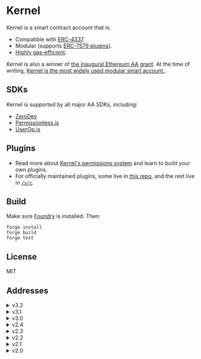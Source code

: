 # Kernel

Kernel is a smart contract account that is:

- Compatible with [ERC-4337](https://eips.ethereum.org/EIPS/eip-4337).
- Modular (supports [ERC-7579 plugins](https://eips.ethereum.org/EIPS/eip-7579)).
- [Highly gas-efficient](https://github.com/zerodevapp/aa-benchmark).

Kernel is also a winner of [the inaugural Ethereum AA grant](https://erc4337.mirror.xyz/hRn_41cef8oKn44ZncN9pXvY3VID6LZOtpLlktXYtmA).  At the time of writing, [Kernel is the most widely used modular smart account.](https://www.bundlebear.com/factories/all).

## SDKs

Kernel is supported by all major AA SDKs, including:

- [ZeroDev](https://docs.zerodev.app/)
- [Permissionless.js](https://docs.pimlico.io/permissionless/how-to/accounts/use-kernel-account)
- [UserOp.js](https://docs.stackup.sh/docs/useropjs-presets#kernel)

## Plugins

- Read more about [Kernel's permissions system](https://docs.zerodev.app/sdk/permissions/intro) and learn to build your own plugins.
- For officially maintained plugins, some live in [this repo](https://github.com/zerodevapp/kernel-7579-plugins/tree/master), and the rest live in [`/src`](/src).

## Build

Make sure [Foundry](https://github.com/foundry-rs/foundry) is installed.  Then:

```
forge install
forge build
forge test
```

## License

MIT

## Addresses
<details>
<summary>v3.2</summary>

| Name                 | Address                                    |
| -------------------- | ------------------------------------------ |
| Meta Factory         | [0xd703aaE79538628d27099B8c4f621bE4CCd142d5](https://contractscan.xyz/contract/0xd703aae79538628d27099b8c4f621be4ccd142d5) |
| Factory              | [0x7a1dBAB750f12a90EB1B60D2Ae3aD17D4D81EfFe](https://contractscan.xyz/contract/0x7a1dBAB750f12a90EB1B60D2Ae3aD17D4D81EfFe) |
| Kernel               | [0xD830D15D3dc0C269F3dBAa0F3e8626d33CFdaBe1](https://contractscan.xyz/contract/0xD830D15D3dc0C269F3dBAa0F3e8626d33CFdaBe1) |

</details>

<details>
<summary>v3.1</summary>

| Name                 | Address                                    |
| -------------------- | ------------------------------------------ |
| Meta Factory         | [0xd703aaE79538628d27099B8c4f621bE4CCd142d5](https://contractscan.xyz/contract/0xd703aae79538628d27099b8c4f621be4ccd142d5) |
| Factory              | [0xaac5D4240AF87249B3f71BC8E4A2cae074A3E419](https://contractscan.xyz/contract/0xaac5d4240af87249b3f71bc8e4a2cae074a3e419) |
| Kernel               | [0xBAC849bB641841b44E965fB01A4Bf5F074f84b4D](https://contractscan.xyz/contract/0xbac849bb641841b44e965fb01a4bf5f074f84b4d) |
| ECDSA Validator      | [0x845ADb2C711129d4f3966735eD98a9F09fC4cE57](https://contractscan.xyz/contract/0x845adb2c711129d4f3966735ed98a9f09fc4ce57) |

</details>

<details>
<summary>v3.0</summary>

| Name                 | Address                                    |
| -------------------- | ------------------------------------------ |
| Meta Factory         | [0xd703aaE79538628d27099B8c4f621bE4CCd142d5](https://contractscan.xyz/contract/0xd703aae79538628d27099b8c4f621be4ccd142d5) |
| Factory              | [0x6723b44Abeec4E71eBE3232BD5B455805baDD22f](https://contractscan.xyz/contract/0x6723b44abeec4e71ebe3232bd5b455805badd22f) |
| Kernel               | [0x94F097E1ebEB4ecA3AAE54cabb08905B239A7D27](https://contractscan.xyz/contract/0x94f097e1ebeb4eca3aae54cabb08905b239a7d27) |
| ECDSA Validator      | [0x8104e3Ad430EA6d354d013A6789fDFc71E671c43](https://contractscan.xyz/contract/0x8104e3ad430ea6d354d013a6789fdfc71e671c43) |

</details>

<details>
<summary>v2.4</summary>

| Name                 | Address                                    |
| -------------------- | ------------------------------------------ |
| Kernel               | [0xd3082872F8B06073A021b4602e022d5A070d7cfC](https://contractscan.xyz/contract/0xd3082872f8b06073a021b4602e022d5a070d7cfc) |
| KernelFactory        | [0x5de4839a76cf55d0c90e2061ef4386d962E15ae3](https://contractscan.xyz/contract/0x5de4839a76cf55d0c90e2061ef4386d962e15ae3) |
| SessionKeyValidator  | [0x5C06CE2b673fD5E6e56076e40DD46aB67f5a72A5](https://contractscan.xyz/contract/0x5c06ce2b673fd5e6e56076e40dd46ab67f5a72a5) |
| ECDSA Validator      | [0xd9AB5096a832b9ce79914329DAEE236f8Eea0390](https://contractscan.xyz/contract/0xd9ab5096a832b9ce79914329daee236f8eea0390) |
</details>

<details>
<summary>v2.3</summary>

| Name                 | Address                                    |
| -------------------- | ------------------------------------------ |
| Kernel               | [0xD3F582F6B4814E989Ee8E96bc3175320B5A540ab](https://contractscan.xyz/contract/0xd3f582f6b4814e989ee8e96bc3175320b5a540ab) |
| KernelFactory        | [0x5de4839a76cf55d0c90e2061ef4386d962E15ae3](https://contractscan.xyz/contract/0x5de4839a76cf55d0c90e2061ef4386d962e15ae3) |
| KernelLite           | [0x482EC42E88a781485E1B6A4f07a0C5479d183291](https://contractscan.xyz/contract/0x482ec42e88a781485e1b6a4f07a0c5479d183291) |
| SessionKeyValidator  | [0x5C06CE2b673fD5E6e56076e40DD46aB67f5a72A5](https://contractscan.xyz/contract/0x5c06ce2b673fd5e6e56076e40dd46ab67f5a72a5) |
| ECDSA Validator      | [0xd9AB5096a832b9ce79914329DAEE236f8Eea0390](https://contractscan.xyz/contract/0xd9ab5096a832b9ce79914329daee236f8eea0390) |
</details>

<details>
<summary>v2.2</summary>

| Name                 | Address                                    |
| -------------------- | ------------------------------------------ |
| Kernel               | [0x0DA6a956B9488eD4dd761E59f52FDc6c8068E6B5](https://contractscan.xyz/contract/0x0da6a956b9488ed4dd761e59f52fdc6c8068e6b5) |
| KernelFactory        | [0x5de4839a76cf55d0c90e2061ef4386d962E15ae3](https://contractscan.xyz/contract/0x5de4839a76cf55d0c90e2061ef4386d962e15ae3) |
| KernelLite           | [0xbEdb61Be086F3f15eE911Cc9AB3EEa945DEbFa96](https://contractscan.xyz/contract/0xbedb61be086f3f15ee911cc9ab3eea945debfa96) |
| SessionKeyValidator  | [0x5C06CE2b673fD5E6e56076e40DD46aB67f5a72A5](https://contractscan.xyz/contract/0x5c06ce2b673fd5e6e56076e40dd46ab67f5a72a5) |
| ECDSA Validator      | [0xd9AB5096a832b9ce79914329DAEE236f8Eea0390](https://contractscan.xyz/contract/0xd9ab5096a832b9ce79914329daee236f8eea0390) |

</details>

<details>
<summary>v2.1</summary>

| Name                 | Address                                    |
| -------------------- | ------------------------------------------ |
| Kernel               | [0xf048AD83CB2dfd6037A43902a2A5Be04e53cd2Eb](https://contractscan.xyz/contract/0xf048ad83cb2dfd6037a43902a2a5be04e53cd2eb) |
| KernelFactory        | [0x5de4839a76cf55d0c90e2061ef4386d962E15ae3](https://contractscan.xyz/contract/0x5de4839a76cf55d0c90e2061ef4386d962e15ae3) |
| SessionKeyValidator  | [0x5C06CE2b673fD5E6e56076e40DD46aB67f5a72A5](https://contractscan.xyz/contract/0x5c06ce2b673fd5e6e56076e40dd46ab67f5a72a5) |
| ECDSA Validator      | [0xd9AB5096a832b9ce79914329DAEE236f8Eea0390](https://contractscan.xyz/contract/0xd9ab5096a832b9ce79914329daee236f8eea0390) |
</details>

<details>
<summary>v2.0</summary>

| Name            | Address                                    |
| --------------- | ------------------------------------------ |
| Kernel          | [0xeB8206E02f6AB1884cfEa58CC7BabdA7d55aC957](https://contractscan.xyz/contract/0xeb8206e02f6ab1884cfea58cc7babda7d55ac957) |
| TempKernel      | [0x727A10897e70cd3Ab1a6e43d59A12ab0895A4995](https://contractscan.xyz/contract/0x727a10897e70cd3ab1a6e43d59a12ab0895a4995) |
| KernelFactory   | [0x12358cA00141D09cB90253F05a1DD16bE93A8EE6](https://contractscan.xyz/contract/0x12358ca00141d09cb90253f05a1dd16be93a8ee6) |
| ECDSA Validator | [0x180D6465F921C7E0DEA0040107D342c87455fFF5](https://contractscan.xyz/contract/0x180d6465f921c7e0dea0040107d342c87455fff5) |
| ECDSA Factory   | [0xAf299A1f51560F51A1F3ADC0a5991Ac74b61b0BE](https://contractscan.xyz/contract/0xaf299a1f51560f51a1f3adc0a5991ac74b61b0be) |
</details>
